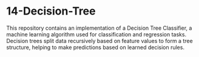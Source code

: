 # 14-Decision-Tree
This repository contains an implementation of a Decision Tree Classifier, a machine learning algorithm used for classification and regression tasks. Decision trees split data recursively based on feature values to form a tree structure, helping to make predictions based on learned decision rules.
